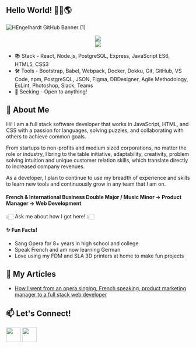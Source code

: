 ## Hello World! 👋🏻🌎
![HEngelhardt GitHub Banner (1)](https://github.com/hannahnengel/hannahnengel/assets/90408240/27c10bbf-0569-4806-9d8d-6d220d1dbfc8)


<div align="center">
  <div>
    <img src="https://github-readme-stats.vercel.app/api?username=hannahshamb&hide=stars,contribs&show_icons=true&theme=cobalt"></img>
  </div>
  <div>
    <img src="https://github-readme-stats.vercel.app/api/top-langs/?username=hannahshamb&theme=cobalt&layout=compact"></img>
  </div>
</div>


- 📚 Stack - React, Node.js, PostgreSQL, Express, JavaScript ES6, HTML5, CSS3
- 🛠 Tools - Bootstrap, Babel, Webpack, Docker, Dokku, Git, GitHub, VS Code, npm, PostgreSQL, JSON, Figma, DBDesigner, Agile Methodology, EsLint, Photoshop, Slack, Teams
- 🔎 Seeking - Open to anything! 



## 💬 About Me
Hi! I am a full stack software developer that works in JavaScript, HTML, and CSS with a passion for languages, solving puzzles, and collaborating with others to achieve common goals. 

From startups to non-profits and medium sized corporations, no matter the role or industry, I bring to the table initiative, adaptability, creativity, problem solving intuition and unique customer relation skills, which translate directly to increased company revenues.

As a developer, I plan to continue to use my breadth of experience and skills to learn new tools and continuously grow in any team that I am on. 

#### French & International Business Double Major / Music Minor → Product Manager → Web Development 
👆🏻 Ask me about how I got here! 👆🏻


#### ✨ Fun Facts!
- Sang Opera for 8+ years in high school and college 
- Speak French and am now learning German 
- Love using my FDM and SLA 3D printers at home to make fun projects

## 📄 My Articles
- [How I went from an opera singing, French speaking, product marketing manager to a full stack web developer](https://www.linkedin.com/pulse/how-i-went-from-opera-singing-french-speaking-product-engelhardt/)

## 📫 Let's Connect!
[<img src="https://user-images.githubusercontent.com/90408240/204418120-5ba6a30c-dd0a-464c-8d60-427bb725377a.svg" width="40" height="40">](https://www.linkedin.com/in/hannahnengel/) [<img src="https://user-images.githubusercontent.com/90408240/204418407-a70b49e4-62ee-4d0c-a50e-c12550e1966a.svg" width="40" height="40">](https://github.com/hannahnengel)
